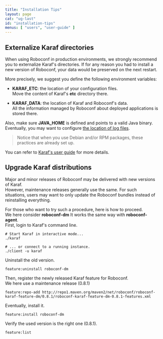 ```yaml
---
title: "Installation Tips"
layout: page
cat: "ug-last"
id: "installation-tips"
menus: [ "users", "user-guide" ]
---
```


## Externalize Karaf directories

When using Roboconf in production environments, we strongly recommend you to
externalize Karaf's directories. If for any reason you had to install a new
version of Roboconf, your data would be preserved on the next restart.

More precisely, we suggest you define the following environment variables:

* **KARAF_ETC**: the location of your configuration files.  
Move the content of Karaf's **etc** directory there.

* **KARAF_DATA**: the location of Karaf and Roboconf's data.  
All the information managed by Roboconf about deployed applications is stored there.

Also, make sure **JAVA_HOME** is defined and points to a valid Java binary.  
Eventually, you may want to configure [the location of log files](configuring-the-loggers.html).

> Notice that when you use Debian and/or RPM packages,
> these practices are already set up.

You can refer to [Karaf's user guide](https://karaf.apache.org/manual/latest/)
for more details.


## Upgrade Karaf distributions

Major and minor releases of Roboconf may be delivered with new versions of Karaf.  
However, maintenance releases generally use the same. For such situations, users may want
to only update the Roboconf bundles instead of reinstalling everything.

For those who want to try such a procedure, here is how to proceed.  
We here consider **roboconf-dm** It works the same way with **roboconf-agent**.  
First, login to Karaf's command line.

```properties
# Start Karaf in interactive mode...
./karaf

# ... or connect to a running instance.
./client -u karaf
```

Uninstall the old version.

```properties
feature:uninstall roboconf-dm
```

Then, register the newly released Karaf feature for Roboconf.    
We here use a maintenance release (0.8.1)

```properties
feature:repo-add http://repo1.maven.org/maven2/net/roboconf/roboconf-karaf-feature-dm/0.8.1/roboconf-karaf-feature-dm-0.8.1-features.xml
```

Eventually, install it.

```properties
feature:install roboconf-dm
```

Verify the used version is the right one (0.8.1).

```properties
feature:list
```
